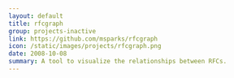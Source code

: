 ```yaml
---
layout: default
title: rfcgraph
group: projects-inactive
link: https://github.com/msparks/rfcgraph
icon: /static/images/projects/rfcgraph.png
date: 2008-10-08
summary: A tool to visualize the relationships between RFCs.
---
```

